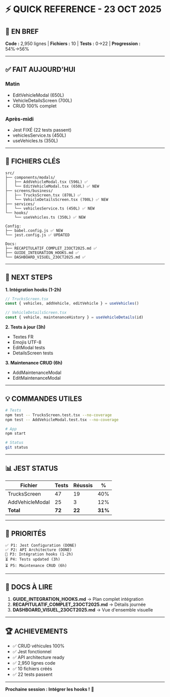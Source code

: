 # ⚡ QUICK REFERENCE - 23 OCT 2025

## 🎯 EN BREF

**Code :** 2,950 lignes | **Fichiers :** 10 | **Tests :** 0→22 | **Progression :** 54%→56%

---

## ✅ FAIT AUJOURD'HUI

### Matin
- EditVehicleModal (650L)
- VehicleDetailsScreen (700L)
- CRUD 100% complet

### Après-midi
- Jest FIXÉ (22 tests passent)
- vehiclesService.ts (450L)
- useVehicles.ts (350L)

---

## 📁 FICHIERS CLÉS

```
src/
├── components/modals/
│   ├── AddVehicleModal.tsx (596L) ✅
│   └── EditVehicleModal.tsx (650L) ✅ NEW
├── screens/business/
│   ├── TrucksScreen.tsx (870L) ✅
│   └── VehicleDetailsScreen.tsx (700L) ✅ NEW
├── services/
│   └── vehiclesService.ts (450L) ✅ NEW
└── hooks/
    └── useVehicles.ts (350L) ✅ NEW

Config:
├── babel.config.js ✅ NEW
└── jest.config.js ✅ UPDATED

Docs:
├── RECAPITULATIF_COMPLET_23OCT2025.md ✅
├── GUIDE_INTEGRATION_HOOKS.md ✅
└── DASHBOARD_VISUEL_23OCT2025.md ✅
```

---

## 🔄 NEXT STEPS

**1. Intégration hooks (1-2h)**
```typescript
// TrucksScreen.tsx
const { vehicles, addVehicle, editVehicle } = useVehicles()

// VehicleDetailsScreen.tsx
const { vehicle, maintenanceHistory } = useVehicleDetails(id)
```

**2. Tests à jour (3h)**
- Textes FR
- Emojis UTF-8
- EditModal tests
- DetailsScreen tests

**3. Maintenance CRUD (6h)**
- AddMaintenanceModal
- EditMaintenanceModal

---

## 💡 COMMANDES UTILES

```bash
# Tests
npm test -- TrucksScreen.test.tsx --no-coverage
npm test -- AddVehicleModal.test.tsx --no-coverage

# App
npm start

# Status
git status
```

---

## 📊 JEST STATUS

| Fichier | Tests | Réussis | % |
|---------|-------|---------|---|
| TrucksScreen | 47 | 19 | 40% |
| AddVehicleModal | 25 | 3 | 12% |
| **Total** | **72** | **22** | **31%** |

---

## 🎯 PRIORITÉS

```
✅ P1: Jest Configuration (DONE)
✅ P2: API Architecture (DONE)
🔄 P3: Intégration hooks (1-2h)
⏳ P4: Tests updated (3h)
⏳ P5: Maintenance CRUD (6h)
```

---

## 📖 DOCS À LIRE

1. **GUIDE_INTEGRATION_HOOKS.md** → Plan complet intégration
2. **RECAPITULATIF_COMPLET_23OCT2025.md** → Détails journée
3. **DASHBOARD_VISUEL_23OCT2025.md** → Vue d'ensemble visuelle

---

## 🏆 ACHIEVEMENTS

- ✅ CRUD véhicules 100%
- ✅ Jest fonctionnel
- ✅ API architecture ready
- ✅ 2,950 lignes code
- ✅ 10 fichiers créés
- ✅ 22 tests passent

---

**Prochaine session : Intégrer les hooks !** 🚀

